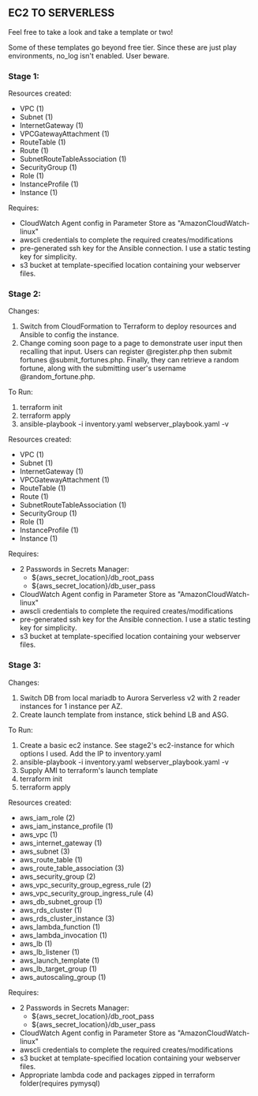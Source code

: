 ## EC2 TO SERVERLESS

Feel free to take a look and take a template or two!

Some of these templates go beyond free tier. Since these are just play environments, no_log isn't enabled. User beware.

### Stage 1:
Resources created:
- VPC (1)
- Subnet (1)
- InternetGateway (1)
- VPCGatewayAttachment (1)
- RouteTable (1)
- Route (1)
- SubnetRouteTableAssociation (1)
- SecurityGroup (1)
- Role (1)
- InstanceProfile (1)
- Instance (1)

Requires:
- CloudWatch Agent config in Parameter Store as "AmazonCloudWatch-linux"
- awscli credentials to complete the required creates/modifications
- pre-generated ssh key for the Ansible connection. I use a static testing key for simplicity.
- s3 bucket at template-specified location containing your webserver files.

### Stage 2:
Changes: 
1. Switch from CloudFormation to Terraform to deploy resources and Ansible to config the instance.
2. Change coming soon page to a page to demonstrate user input then recalling that input. Users can register @register.php then submit fortunes @submit_fortunes.php. Finally, they can retrieve a random fortune, along with the submitting user's username @random_fortune.php.

To Run:
1. terraform init
2. terraform apply
3. ansible-playbook -i inventory.yaml webserver_playbook.yaml -v

Resources created:
- VPC (1)
- Subnet (1)
- InternetGateway (1)
- VPCGatewayAttachment (1)
- RouteTable (1)
- Route (1)
- SubnetRouteTableAssociation (1)
- SecurityGroup (1)
- Role (1)
- InstanceProfile (1)
- Instance (1)

Requires:
- 2 Passwords in Secrets Manager:
  - ${aws_secret_location}/db_root_pass
  - ${aws_secret_location}/db_user_pass
- CloudWatch Agent config in Parameter Store as "AmazonCloudWatch-linux"
- awscli credentials to complete the required creates/modifications
- pre-generated ssh key for the Ansible connection. I use a static testing key for simplicity.
- s3 bucket at template-specified location containing your webserver files.

### Stage 3:
Changes: 
1. Switch DB from local mariadb to Aurora Serverless v2 with 2 reader instances for 1 instance per AZ.
2. Create launch template from instance, stick behind LB and ASG.

To Run:
1. Create a basic ec2 instance. See stage2's ec2-instance for which options I used. Add the IP to inventory.yaml
2. ansible-playbook -i inventory.yaml webserver_playbook.yaml -v
3. Supply AMI to terraform's launch template
4. terraform init
5. terraform apply

Resources created:

- aws_iam_role (2)
- aws_iam_instance_profile (1)
- aws_vpc (1)
- aws_internet_gateway (1)
- aws_subnet (3)
- aws_route_table (1)
- aws_route_table_association (3)
- aws_security_group (2)
- aws_vpc_security_group_egress_rule (2)
- aws_vpc_security_group_ingress_rule (4)
- aws_db_subnet_group (1)
- aws_rds_cluster (1)
- aws_rds_cluster_instance (3)
- aws_lambda_function (1)
- aws_lambda_invocation (1)
- aws_lb (1)
- aws_lb_listener (1)
- aws_launch_template (1)
- aws_lb_target_group (1)
- aws_autoscaling_group (1)

Requires:
- 2 Passwords in Secrets Manager:
  - ${aws_secret_location}/db_root_pass
  - ${aws_secret_location}/db_user_pass
- CloudWatch Agent config in Parameter Store as "AmazonCloudWatch-linux"
- awscli credentials to complete the required creates/modifications
- s3 bucket at template-specified location containing your webserver files.
- Appropriate lambda code and packages zipped in terraform folder(requires pymysql)
